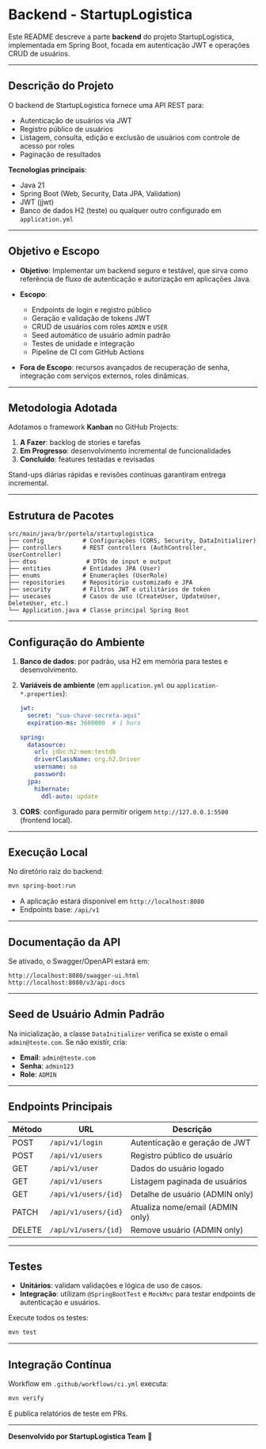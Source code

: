 # Backend - StartupLogistica

Este README descreve a parte **backend** do projeto StartupLogistica, implementada em Spring Boot, focada em autenticação JWT e operações CRUD de usuários.

---

## Descrição do Projeto

O backend de StartupLogistica fornece uma API REST para:

* Autenticação de usuários via JWT
* Registro público de usuários
* Listagem, consulta, edição e exclusão de usuários com controle de acesso por roles
* Paginação de resultados

**Tecnologias principais**:

* Java 21
* Spring Boot (Web, Security, Data JPA, Validation)
* JWT (jjwt)
* Banco de dados H2 (teste) ou qualquer outro configurado em `application.yml`

---

## Objetivo e Escopo

* **Objetivo**: Implementar um backend seguro e testável, que sirva como referência de fluxo de autenticação e autorização em aplicações Java.
* **Escopo**:

  * Endpoints de login e registro público
  * Geração e validação de tokens JWT
  * CRUD de usuários com roles `ADMIN` e `USER`
  * Seed automático de usuário admin padrão
  * Testes de unidade e integração
  * Pipeline de CI com GitHub Actions
* **Fora de Escopo**: recursos avançados de recuperação de senha, integração com serviços externos, roles dinâmicas.

---

## Metodologia Adotada

Adotamos o framework **Kanban** no GitHub Projects:

1. **A Fazer**: backlog de stories e tarefas
2. **Em Progresso**: desenvolvimento incremental de funcionalidades
3. **Concluído**: features testadas e revisadas

Stand-ups diárias rápidas e revisões contínuas garantiram entrega incremental.

---

## Estrutura de Pacotes

```
src/main/java/br/portela/startuplogistica
├── config           # Configurações (CORS, Security, DataInitializer)
├── controllers      # REST controllers (AuthController, UserController)
├── dtos              # DTOs de input e output
├── entities         # Entidades JPA (User)
├── enums            # Enumerações (UserRole)
├── repositories     # Repositório customizado e JPA
├── security         # Filtros JWT e utilitários de token
├── usecases         # Casos de uso (CreateUser, UpdateUser, DeleteUser, etc.)
└── Application.java # Classe principal Spring Boot
```

---

## Configuração do Ambiente

1. **Banco de dados**: por padrão, usa H2 em memória para testes e desenvolvimento.

2. **Variáveis de ambiente** (em `application.yml` ou `application-*.properties`):

   ```yaml
   jwt:
     secret: "sua-chave-secreta-aqui"
     expiration-ms: 3600000  # 1 hora

   spring:
     datasource:
       url: jdbc:h2:mem:testdb
       driverClassName: org.h2.Driver
       username: sa
       password:
     jpa:
       hibernate:
         ddl-auto: update
   ```

3. **CORS**: configurado para permitir origem `http://127.0.0.1:5500` (frontend local).

---

## Execução Local

No diretório raiz do backend:

```bash
mvn spring-boot:run
```

* A aplicação estará disponível em `http://localhost:8080`
* Endpoints base: `/api/v1`

---

## Documentação da API

Se ativado, o Swagger/OpenAPI estará em:

```
http://localhost:8080/swagger-ui.html
http://localhost:8080/v3/api-docs
```

---

## Seed de Usuário Admin Padrão

Na inicialização, a classe `DataInitializer` verifica se existe o email `admin@teste.com`. Se não existir, cria:

* **Email**: `admin@teste.com`
* **Senha**: `admin123`
* **Role**: `ADMIN`

---

## Endpoints Principais

| Método | URL                  | Descrição                        |
| ------ | -------------------- | -------------------------------- |
| POST   | `/api/v1/login`      | Autenticação e geração de JWT    |
| POST   | `/api/v1/users`      | Registro público de usuário      |
| GET    | `/api/v1/user`       | Dados do usuário logado          |
| GET    | `/api/v1/users`      | Listagem paginada de usuários    |
| GET    | `/api/v1/users/{id}` | Detalhe de usuário (ADMIN only)  |
| PATCH  | `/api/v1/users/{id}` | Atualiza nome/email (ADMIN only) |
| DELETE | `/api/v1/users/{id}` | Remove usuário (ADMIN only)      |

---

## Testes

* **Unitários**: validam validações e lógica de uso de casos.
* **Integração**: utilizam `@SpringBootTest` e `MockMvc` para testar endpoints de autenticação e usuários.

Execute todos os testes:

```bash
mvn test
```

---

## Integração Contínua

Workflow em `.github/workflows/ci.yml` executa:

```bash
mvn verify
```

E publica relatórios de teste em PRs.

---

**Desenvolvido por StartupLogistica Team** 🎉
